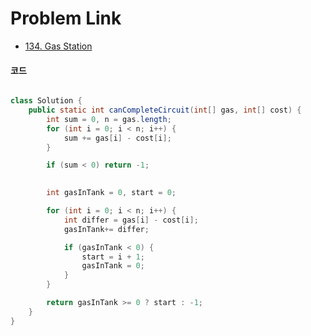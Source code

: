 # Problem Link
- [134. Gas Station](https://leetcode.com/problems/gas-station/)


#### 코드

```java

class Solution {
    public static int canCompleteCircuit(int[] gas, int[] cost) {
        int sum = 0, n = gas.length;
        for (int i = 0; i < n; i++) {
            sum += gas[i] - cost[i];
        }

        if (sum < 0) return -1;
        

        int gasInTank = 0, start = 0;

        for (int i = 0; i < n; i++) {
            int differ = gas[i] - cost[i];
            gasInTank+= differ;

            if (gasInTank < 0) {
                start = i + 1;
                gasInTank = 0;
            }
        }

        return gasInTank >= 0 ? start : -1;
    }
}

```
